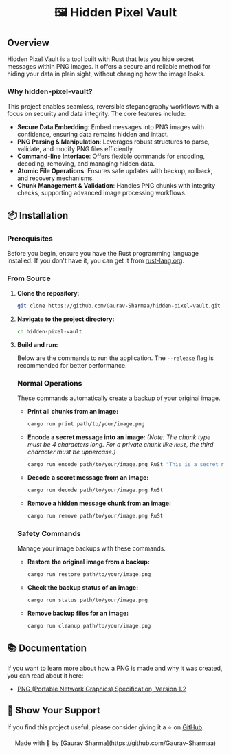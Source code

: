 <div align="center">

# 🖼️ Hidden Pixel Vault


</div>

## Overview

Hidden Pixel Vault is a tool built with Rust that lets you hide secret messages within PNG images. It offers a secure and reliable method for hiding your data in plain sight, without changing how the image looks.

### Why hidden-pixel-vault?

This project enables seamless, reversible steganography workflows with a focus on security and data integrity. The core features include:

- **Secure Data Embedding**: Embed messages into PNG images with confidence, ensuring data remains hidden and intact.
- **PNG Parsing & Manipulation**: Leverages robust structures to parse, validate, and modify PNG files efficiently.
- **Command-line Interface**: Offers flexible commands for encoding, decoding, removing, and managing hidden data.
- **Atomic File Operations**: Ensures safe updates with backup, rollback, and recovery mechanisms.
- **Chunk Management & Validation**: Handles PNG chunks with integrity checks, supporting advanced image processing workflows.

## 📦 Installation

### Prerequisites

Before you begin, ensure you have the Rust programming language installed. If you don't have it, you can get it from [rust-lang.org](https://www.rust-lang.org/tools/install).

### From Source

1.  **Clone the repository:**

    ```bash
    git clone https://github.com/Gaurav-Sharmaa/hidden-pixel-vault.git
    ```

2.  **Navigate to the project directory:**

    ```bash
    cd hidden-pixel-vault
    ```

3.  **Build and run:**

    Below are the commands to run the application. The `--release` flag is recommended for better performance.

    ### Normal Operations
    These commands automatically create a backup of your original image.

    - **Print all chunks from an image:**
      ```bash
      cargo run print path/to/your/image.png
      ```

    - **Encode a secret message into an image:**
      *(Note: The chunk type must be 4 characters long. For a private chunk like `RuSt`, the third character must be uppercase.)*
      ```bash
      cargo run encode path/to/your/image.png RuSt "This is a secret message"
      ```

    - **Decode a secret message from an image:**
      ```bash
      cargo run decode path/to/your/image.png RuSt
      ```

    - **Remove a hidden message chunk from an image:**
      ```bash
      cargo run remove path/to/your/image.png RuSt
      ```

    ### Safety Commands
    Manage your image backups with these commands.

    - **Restore the original image from a backup:**
      ```bash
      cargo run restore path/to/your/image.png
      ```

    - **Check the backup status of an image:**
      ```bash
      cargo run status path/to/your/image.png
      ```

    - **Remove backup files for an image:**
      ```bash
      cargo run cleanup path/to/your/image.png
      ```

## 📚 Documentation

If you want to learn more about how a PNG is made and why it was created, you can read about it here:

- [PNG (Portable Network Graphics) Specification, Version 1.2](https://www.libpng.org/pub/png/spec/1.2/PNG-Introduction.html)

## 🌟 Show Your Support

If you find this project useful, please consider giving it a ⭐️ on [GitHub](https://github.com/yourusername/hidden-pixel-vault).

<div align="center">
Made with 🦀 by [Gaurav Sharma](https://github.com/Gaurav-Sharmaa)
</div>

